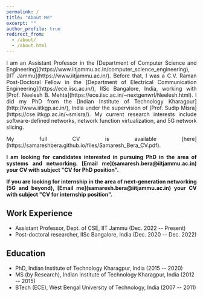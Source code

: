 ```yaml
---
permalink: /
title: "About Me"
excerpt: ""
author_profile: true
redirect_from: 
  - /about/
  - /about.html
---
```


<p align="justify">I am an Assistant Professor in the [Department of Computer Science and Engineering](https://www.iitjammu.ac.in/computer_science_engineering), [IIT Jammu](https://www.iitjammu.ac.in/). Before that, I was a C.V. Raman Post-Doctoral Fellow in the [Department of Electrical Communication Engineering](https://ece.iisc.ac.in/), IISc Bangalore, India, working with [Prof. Neelesh B. Mehta](https://ece.iisc.ac.in/~nextgenwrl/Neelesh.html). I did my PhD from the [Indian Institute of Technology Kharagpur](http://www.iitkgp.ac.in/), India under the supervision of [Prof. Sudip Misra](https://cse.iitkgp.ac.in/~smisra/). My current research interests include software-defined networks, network function virtualization, and 5G network slicing.</p>

<p align="justify">My full CV is available [here](https://samareshbera.github.io/files/Samaresh_Bera_CV.pdf).</p>

<p align="justify"><b>I am looking for candidates interested in pursuing PhD in the area of systems and networking. [Email me](samaresh.bera@iitjammu.ac.in) your CV with subject "CV for PhD position".</b></p>

<p align="justify"><b>If you are looking for internship in the area of next-generation networking (5G and beyond), [Email me](samaresh.bera@iitjammu.ac.in) your CV with subject "CV for internship position".</b></p>

Work Experience
----------
* Assistant Professor, Dept. of CSE, IIT Jammu (Dec. 2022 -- Present)
* Post-doctoral researcher, IISc Bangalore, India (Dec. 2020 -- Dec. 2022)

Education
---------
* PhD, Indian Institute of Technology Kharagpur, India (2015 -- 2020)
* MS (by Research), Indian Institute of Technology Kharagpur, India (2012 -- 2015)
* BTech (ECE), West Bengal University of Technology, India (2007 -- 2011)

